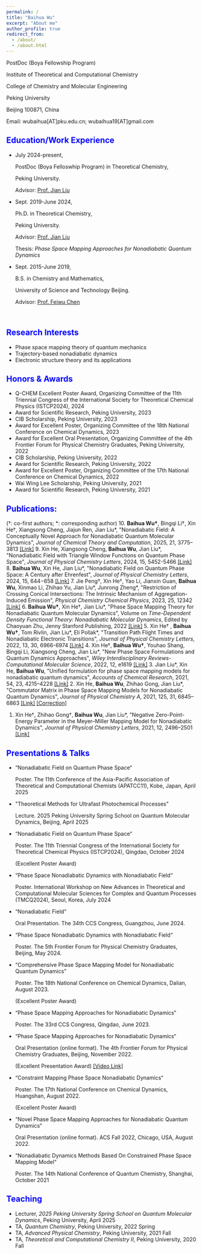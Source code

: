 ```yaml
---
permalink: /
title: "Baihua Wu"
excerpt: "About me"
author_profile: true
redirect_from: 
  - /about/
  - /about.html
---
```


<!-- #### **Baihua Wu** -->

PostDoc (Boya Fellowship Program)

Institute of Theoretical and Computational Chemistry

College of Chemistry and Molecular Engineering

Peking University

Beijing 100871, China

Email: wubaihua[AT]pku.edu.cn;   wubaihua19[AT]gmail.com



## <font color=Blue>Education/Work Experience</font>
- July 2024-present, 

  PostDoc (Boya Felloswhip Program) in Theoretical Chemistry,

  <!-- College of Chemistry and Molecular Engineering,  -->

  Peking University. 

  Advisor: [Prof. Jian Liu](http://jianliugroup.pku.edu.cn/index.html)

- Sept. 2019-June 2024, 

  Ph.D. in Theoretical Chemistry,

  <!-- College of Chemistry and Molecular Engineering,  -->

  Peking University. 

  Advisor: [Prof. Jian Liu](http://jianliugroup.pku.edu.cn/index.html)

  Thesis: *Phase Space Mapping Approaches for Nonadiabatic Quantum Dynamics*

- Sept. 2015-June 2019, 

  B.S. in Chemistry and Mathematics,

  <!-- Department of Chemistry and Chemical Engineering, -->

  <!-- School of Chemistry and Biological Engineering,  -->

  University of Science and Technology Beijing. 

  Advisor: [Prof. Feiwu Chen](http://en.huasheng.ustb.edu.cn/Faculty/Chemicalengineering/2019-10-12/13.html)

  

<!-- 
  dual B.S. in Mathematics,

  Department of Mathematics and Applied Mathematics,

  School of Mathematics and Physics, 

  University of Science and Technology Beijing.  -->

​		



## <font color=Blue>Research Interests</font>

* Phase space mapping theory of quantum mechanics
* Trajectory-based nonadiabatic dynamics
* Electronic structure theory and its applications



## <font color=Blue>Honors & Awards</font>
* Q-CHEM Excellent Poster Award, Organizing Committee of the 11th Triennial Congress of the International Society for Theoretical Chemical Physics (ISTCP2024), 2024
* Award for Scientific Research, Peking University, 2023
* CIB Scholarship, Peking University, 2023
* Award for Excellent Poster, Organizing Committee of the 18th National Conference on Chemical Dynamics, 2023
* Award for Excellent Oral Presentation, Organizing Committee of the 4th Frontier Forum for Physical Chemistry Graduates, Peking University, 2022
* CIB Scholarship, Peking University, 2022
* Award for Scientific Research, Peking University, 2022
* Award for Excellent Poster, Organizing Committee of the 17th National Conference on Chemical Dynamics, 2022
* Wai Wing Lee Scholarship, Peking University, 2021
* Award for Scientific Research, Peking University, 2021

## <font color=Blue>Publications:</font>

(†: co-first authors; \*: corresponding author)
10. **Baihua Wu†**, Bingqi Li†, Xin He†, Xiangsong Cheng, Jiajun Ren, Jian Liu\*, "Nonadiabatic Field: A Conceptually Novel Approach for Nonadiabatic Quantum Molecular Dynamics", *Journal of Chemical Theory and Computation*, 2025, 21, 3775–3813 [[Link]](https://doi.org/10.1021/acs.jctc.5c00181)
9.  Xin He, Xiangsong Cheng, **Baihua Wu**, Jian Liu\*, "Nonadiabatic Field with Triangle Window Functions on Quantum Phase Space", *Journal of Physical Chemistry Letters*, 2024, 15, 5452-5466 [[Link]](https://doi.org/10.1021/acs.jpclett.4c00793)
8. **Baihua Wu**, Xin He, Jian Liu\*, "Nonadiabatic Field on Quantum Phase Space: A Century after Ehrenfest", *Journal of Physical Chemistry Letters*, 2024, 15, 644−658 [[Link]](https://doi.org/10.1021/acs.jpclett.3c03385)
7. Jie Peng†, Xin He†, Yao Li, Jianxin Guan, **Baihua Wu**, Xinmao Li, Zhihao Yu, Jian Liu\*, Junrong Zheng\*, "Restriction of Crossing Conical Intersections: The Intrinsic Mechanism of Aggregation-Induced Emission", *Physical Chemistry Chemical Physics*, 2023, 25, 12342 [[Link]](https://doi.org/10.1039/d2cp05256c)
6. **Baihua Wu†**, Xin He†, Jian Liu\*, "Phase Space Mapping Theory for Nonadiabatic Quantum Molecular Dynamics", Volume on *Time-Dependent Density Functional Theory: Nonadiabatic Molecular Dynamics*, Edited by Chaoyuan Zhu, Jenny Stanford Publishing, 2022 [[Link]](https://www.taylorfrancis.com/chapters/edit/10.1201/9781003319214-11/)
5. Xin He† , **Baihua Wu†**, Tom Rivlin, Jian Liu\*, Eli Pollak\*, "Transition Path Flight Times and Nonadiabatic Electronic Transitions", *Journal of Physical Chemistry Letters*, 2022, 13, 30, 6966-6974 [[Link]](https://pubs.acs.org/doi/10.1021/acs.jpclett.2c01425)
4. Xin He†, **Baihua Wu†**, Youhao Shang, Bingqi Li, Xiangsong Cheng, Jian Liu\*, "New Phase Space Formulations and Quantum Dynamics Approaches", *Wiley Interdisciplinary Reviews-Computational Molecular Science*, 2022, 12, e1619 [[Link]](https://doi.org/10.1002/wcms.1619) 
3. Jian Liu\*, Xin He, **Baihua Wu**, "Unified formulation for phase space mapping models for nonadiabatic quantum dynamics", *Accounts of Chemical Research*, 2021, 54, 23, 4215–4228 [[Link]](https://doi.org/10.1021/acs.accounts.1c00511) 
2. Xin He, **Baihua Wu**, Zhihao Gong, Jian Liu\*, "Commutator Matrix in Phase Space Mapping Models for Nonadiabatic Quantum Dynamics", *Journal of Physical Chemistry A*, 2021, 125, 31, 6845–6863 [[Link]](https://doi.org/10.1021/acs.jpca.1c04429)  [[Correction]](https://doi.org/10.1021/acs.jpca.3c07974) 
1. Xin He†, Zhihao Gong†, **Baihua Wu**, Jian Liu\*, "Negative Zero-Point-Energy Parameter in the Meyer–Miller Mapping Model for Nonadiabatic Dynamics", *Journal of Physical Chemistry Letters*, 2021, 12, 2496–2501 [[Link]](https://pubs.acs.org/doi/full/10.1021/acs.jpclett.1c00232) 

## <font color=Blue>Presentations & Talks</font>
* “Nonadiabatic Field on Quantum Phase Space“

  Poster. The 11th Conference of the Asia-Pacific Association of Theoretical and Computational Chemists (APATCC11), Kobe, Japan, April 2025

* "Theoretical Methods for Ultrafast Photochemical Processes"

  Lecture. 2025 Peking University Spring School on Quantum Molecular Dynamics, Beijing, April 2025

* “Nonadiabatic Field on Quantum Phase Space“

  Poster. The 11th Triennial Congress of the International Society for Theoretical Chemical Physics (ISTCP2024), Qingdao, October 2024

  (Excellent Poster Award)

* “Phase Space Nonadiabatic Dynamics with Nonadiabatic Field“

  Poster. International Workshop on New Advances in Theoretical and Computational Molecular Sciences for Complex and Quantum Processes (TMCQ2024), Seoul, Korea, July 2024

* “Nonadiabatic Field“

  Oral Presentation. The 34th CCS Congress, Guangzhou, June 2024.

* “Phase Space Nonadiabatic Dynamics with Nonadiabatic Field“

  Poster. The 5th Frontier Forum for Physical Chemistry Graduates, Beijing, May 2024.

* “Comprehensive Phase Space Mapping Model for Nonadiabatic Quantum Dynamics”

  Poster. The 18th National Conference on Chemical Dynamics, Dalian, August 2023.

  (Excellent Poster Award)

* “Phase Space Mapping Approaches for Nonadiabatic Dynamics“

  Poster. The 33rd CCS Congress, Qingdao, June 2023.

* “Phase Space Mapping Approaches for Nonadiabatic Dynamics“

  Oral Presentation (online format). The 4th Frontier Forum for Physical Chemistry Graduates, Beijing, November 2022.

  (Excellent Presentation Award) [[Video Link]](https://www.bilibili.com/video/BV1g44y1S7BT)

* “Constraint Mapping Phase Space Nonadiabatic Dynamics“

  Poster. The 17th National Conference on Chemical Dynamics, Huangshan, August 2022.

  (Excellent Poster Award)

* “Novel Phase Space Mapping Approaches for Nonadiabatic Quantum Dynamics“

  Oral Presentation (online format). ACS Fall 2022, Chicago, USA, August 2022.

* “Nonadiabatic Dynamics Methods Based On Constrained Phase Space Mapping Model“

  Poster. The 14th National Conference of Quantum Chemistry, Shanghai, October 2021



## <font color=Blue>Teaching</font>

* Lecturer, *2025 Peking University Spring School on Quantum Molecular Dynamics*, Peking University, April 2025
* TA, *Quantum Chemistry*, Peking University, 2022 Spring
* TA, *Advanced Physical Chemistry*, Peking University, 2021 Fall
* TA, *Theoretical and Computational Chemistry II*, Peking University, 2020 Fall